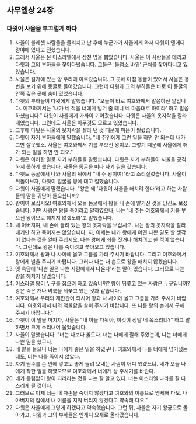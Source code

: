 ## 사무엘상 24장

### 다윗이 사울을 부끄럽게 하다
1. 사울이 블레셋 사람들을 물리치고 난 후에 누군가가 사울에게 와서 다윗이 엔게디 광야에 있다고 전했습니다.
2. 그래서 사울은 온 이스라엘에서 삼천 명을 뽑았습니다. 사울은 이 사람들을 데리고 다윗과 그의 부하들을 찾아다녔습니다. 그들은 '들염소 바위' 근처를 찾아다니고 있었습니다.
3. 사울은 길가에 있는 양 우리에 이르렀습니다. 그 곳에 마침 동굴이 있어서 사울은 용변을 보기 위해 동굴로 들어갔습니다. 그런데 다윗과 그의 부하들은 바로 이 동굴의 안쪽 깊은 곳에 숨어 있었습니다.
4. 다윗의 부하들이 다윗에게 말했습니다. "오늘이 바로 여호와께서 말씀하신 날입니다. 여호와께서는 '내가 네 적을 너에게 넘겨 줄 테니 네 마음대로 하여라' 하고 말씀하셨습니다." 다윗이 사울에게 가까이 기어갔습니다. 다윗은 사울의 옷자락을 잘라 내었습니다. 그런데도 사울은 아무것도 모르고 있었습니다.
5. 그후에 다윗은 사울의 옷자락을 잘라 낸 것 때문에 마음이 찔렸습니다.
6. 다윗이 자기 부하들에게 말했습니다. "내 주인에게 그런 일을 하면 안 되는데 내가 그만 잘못했소. 사울은 여호와께서 기름 부으신 왕이오. 그렇기 때문에 사울에게 해가 되는 일을 하면 안 되오."
7. 다윗은 이러한 말로 자기 부하들을 말렸습니다. 다윗은 자기 부하들이 사울을 공격하지 못하게 했습니다. 사울은 동굴을 떠나 자기 길을 갔습니다.
8. 다윗도 동굴에서 나와 사울의 뒤에서 "내 주 왕이여!"라고 소리질렀습니다. 사울이 뒤돌아보자, 다윗이 얼굴을 땅에 대고 절했습니다.
9. 다윗이 사울에게 말했습니다. "왕은 왜 '다윗이 사울을 해치려 한다'라고 하는 사람들의 말을 귀담아 들으십니까?
10. 왕이여 보십시오! 여호와께서 오늘 동굴에서 왕을 내 손에 맡기신 것을 당신도 보셨습니다. 어떤 사람은 왕을 죽이라고 말하였으나, 나는 '내 주는 여호와께서 기름 부으신 왕이므로 해치지 않겠노라'고 말했습니다.
11. 내 아버지여, 내 손에 들려 있는 왕의 옷자락을 보십시오. 나는 왕의 옷자락을 잘라 내기만 하고 죽이지는 않았습니다. 자, 이제는 내가 왕에게 어떤 나쁜 일도 할 생각이 없다는 것을 알아 주십시오. 나는 왕에게 죄를 짓거나 해치려고 한 적이 없습니다. 그런데도 왕은 나를 죽이려고 쫓아오고 있습니다.
12. 여호와께서 왕과 나 사이에 옳고 그름을 가려 주시기 바랍니다. 그리고 여호와께서 왕에게 벌을 주시기 바랍니다. 그러나 나는 내 손으로 왕을 해치지 않겠습니다.
13. 옛 속담에 '나쁜 일은 나쁜 사람에게서 나온다'라는 말이 있습니다. 그러므로 나는 왕을 해치지 않겠습니다.
14. 이스라엘 왕이 누구를 잡으려 하고 있습니까? 왕이 뒤쫓고 있는 사람은 누구입니까? 왕은 죽은 개나 벼룩을 뒤쫓고 있는 것과 같습니다.
15. 여호와께서 우리의 재판관이 되시어 왕과 나 사이에 옳고 그름을 가려 주시기 바랍니다. 여호와께서 나의 억울함을 살펴 주시기 바랍니다. 또 나를 왕의 손에서 구해 주시기 바랍니다."
16. 다윗이 이 말을 마치자, 사울은 "내 아들 다윗아, 이것이 정말 네 목소리냐?" 하고 말하면서 크게 소리내어 울었습니다.
17. 사울이 말했습니다. "너는 나보다 옳도다. 너는 나에게 잘해 주었는데, 나는 너에게 나쁜 일을 했구나.
18. 네 말을 들으니 너는 나에게 좋은 일을 하였구나. 여호와께서 나를 너에게 넘기셨는데도, 너는 나를 죽이지 않았다.
19. 자기 원수를 손 안에 넣고도 좋게 돌려 보내는 사람이 어디 있겠느냐. 네가 오늘 나에게 착한 일을 하였으므로 여호와께서 너에게 상 주시기를 바란다.
20. 네가 틀림없이 왕이 되리라는 것을 나는 잘 알고 있다. 너는 이스라엘 나라를 잘 다스리게 될 것이다.
21. 그러므로 이제 너는 내 자손을 죽이지 않겠다고 여호와의 이름으로 맹세해 다오. 내 아버지의 집에서 내 이름을 지워 버리지 않겠다고 약속해 다오."
22. 다윗은 사울에게 그렇게 하겠다고 약속했습니다. 그런 뒤, 사울은 자기 왕궁으로 돌아가고, 다윗과 그의 부하들은 엔게디 요새로 올라갔습니다.